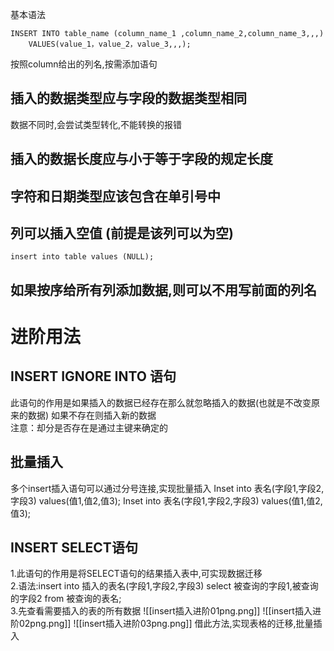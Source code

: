 基本语法
```
INSERT INTO table_name (column_name_1 ,column_name_2,column_name_3,,,)
	VALUES(value_1，value_2，value_3,,,);
```
按照column给出的列名,按需添加语句
## 插入的数据类型应与字段的数据类型相同
数据不同时,会尝试类型转化,不能转换的报错
## 插入的数据长度应与小于等于字段的规定长度
## 字符和日期类型应该包含在单引号中
## 列可以插入空值 (前提是该列可以为空)
```
insert into table values (NULL);
```
## 如果按序给所有列添加数据,则可以不用写前面的列名
# 进阶用法
## INSERT IGNORE INTO 语句
此语句的作用是如果插入的数据已经存在那么就忽略插入的数据(也就是不改变原来的数据)
如果不存在则插入新的数据  
注意：却分是否存在是通过主键来确定的
## 批量插入
多个insert插入语句可以通过分号连接,实现批量插入
Inset into 表名(字段1,字段2,字段3) values(值1,值2,值3);
Inset into 表名(字段1,字段2,字段3) values(值1,值2,值3);
## INSERT SELECT语句
1.此语句的作用是将SELECT语句的结果插入表中,可实现数据迁移  
2.语法:insert into 插入的表名(字段1,字段2,字段3) select 被查询的字段1,被查询的字段2 from 被查询的表名;  
3.先查看需要插入的表的所有数据
![[insert插入进阶01png.png]]
![[insert插入进阶02png.png]]
![[insert插入进阶03png.png]]
借此方法,实现表格的迁移,批量插入
